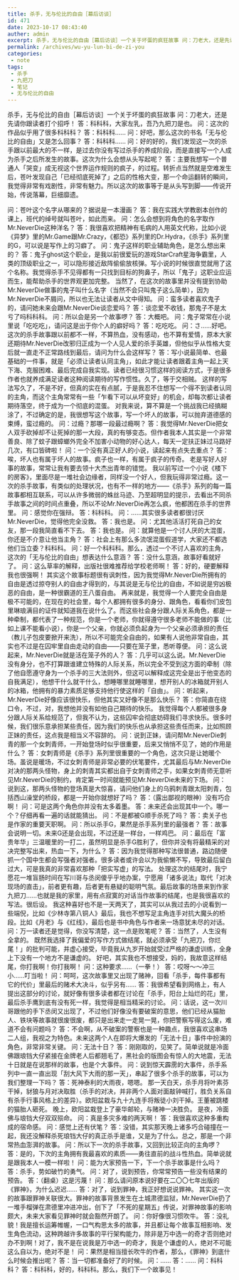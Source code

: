 ```yaml
---
title: 杀手，无与伦比的自由［幕后访谈］
id: 471
date: 2023-10-17 08:43:40
auther: admin
excerpt: 杀手，无与伦比的自由［幕后访谈］一个关于坏蛋的疯狂故事 问：刀老大，还是先请你跟读者打个招呼！ 答：科科科，大家左乳，吾乃九把刀是也。 问：这次的作品似乎用了很多科科科？ 答：科科科…… 问：好吧，那么这次的书名「无与伦比的自由」又是怎么回事？ 答：科科科…… 问：好的好的，我们发现这一次的杀手跟以
permalink: /archives/wu-yu-lun-bi-de-zi-you
categories:
 - note
tags: 
 - 杀手
 - 九把刀
 - 笔记
 - 无与伦比的自由
---
```




杀手，无与伦比的自由［幕后访谈］一个关于坏蛋的疯狂故事 问：刀老大，还是先请你跟读者打个招呼！ 答：科科科，大家左乳，吾乃九把刀是也。 问：这次的作品似乎用了很多科科科？ 答：科科科…… 问：好吧，那么这次的书名「无与伦比的自由」又是怎么回事？ 答：科科科…… 问：好的好的，我们发现这一次的杀手跟以前最大的不一样，是过去你没有写过杀手的养成阶段，而是直接写一个人成为杀手之后所发生的故事。这次为什么会想从头写起呢？ 答：主要我想写一个普通人「哭变」成无视这个世界运作规则的疯子，的过程。转折点当然就是空难发生后，苍叶发现自己「已经彻底死掉了」之后的性格大变，那一个命运翻转的瞬间，我觉得非常有戏剧性，非常有魅力。所以这次的故事等于是从头写到脚——传说开始，传说落幕，巨细靡遗。
<!-- more -->
问：苍叶这个名字从哪来的？据说是一本漫画？ 答：我在实践大学教剧本创作的课上，班代的绰号就叫苍叶，如此而来。 问：怎么会想到将角色的名字取作Mr.NeverDie这种洋名？ 答：我很喜欢把精神有毛病的人用英文代称，比如小说《异梦》里的Mr.Game跟Mr.Crazy，《都恐》系列里的Dr.Hydra，《杀手》系列里的G，可以说是写作上的习癖了。 问：鬼子这样的职业辅助角色，是怎么想出来的？ 答：鬼子ghost这个职业，是我以前很爱玩的游戏StarCraft星海争霸里，人类的顶级职业之一，可以隐形接近敌阵偷偷放核弹。写小说的时候很直觉就用了这个名称。我觉得杀手不见得都有一只找到目标的狗鼻子，所以「鬼子」这职业应运而生，能帮助杀手的世界观更加完整。 当然了，在这次的故事里并没有提到协助Mr.NeverDie做事的鬼子叫什么名字（当然不会只叫鬼子这么简单），因为Mr.NeverDie不屑问，所以也无法让读者从文中得知。 问：蛮多读者喜欢鬼子的，请问她未来会跟Mr.NeverDie谈恋爱吗？ 答：谈恋爱不收钱，那鬼子不是太亏了吗科科科。 问：所以会是另一个故事啰？ 答：大概吧。 问：鬼子常常在小说里说「吃吃吃」，请问这是出于你个人的癖好吗？ 答：吃吃吃。 问：さ……好吧。这次的杀手故事跟以前都不一样，不算热血，没有感动，也不算有爱情，原本大家还期待Mr.NeverDie改邪归正成为一个人见人爱的杀手英雄，但他似乎从性格大变后就一直走不正常路线到最后，请问为什么会这样写？ 答：写小说最简单、也最基础的一件事，就是「必须让读者认同主角」，如此才能让读者跟着主角一起上天下海、克服困难、最后完成自我实现。读者已经很习惯这样的阅读方式，于是很多作者也就养成满足读者这种阅读期待的写作惯性。久了，等于交相贼。 这样的写法写久了，不是不好，但真的实在有点腻，于是我忍不住想写一个得不到读者认同的主角，而这个主角常常有一些「乍看下可以从坏变好」的机会，却每次都让读者期待落空，终于成为一个彻底的混蛋。 对我来说，算不算是一个挑战我已经搞糊涂了，不过确定的是，我很想写这个故事，写一个坏人的故事，可以抛弃道德感的束缚，蛮过瘾的。 问：过瘾？那哪一段最过瘾啊？ 答：我觉得Mr.NeverDie把女人双手砍掉却不让死掉的那一大段，真的有够变态。但作者我本人其实是一个非常善良、除了蚊子跟蟑螂外完全不加害小动物的好心达人，每天一定扶正妹过马路好几次，有口皆碑啦！ 问：一个没有真正好人的小说，读起来有点失去重点？ 答：唉，坏人也有属于坏人的故事。疯子也一样，有属于疯子的传奇。 老是写好人好事的故事，常常让我有要去领十大杰出青年的错觉。 我以前写过一个小说《楼下的房客》，里面尽是一堆社会边缘者，同样没一个好人，但我玩得非常过瘾。这一次的杀手故事，有类似的处理状况，也有不一样的地方——《杀手》系列的每一篇故事都相互联系，可以从许多微弱的蛛丝马迹、乃至超明显的提示，去看出不同杀手故事之间的时间点重叠，所以不论Mr.NeverDie再怎么疯，他都困在杀手的世界里。 问：感觉你在强辩。 答：科科科。 问：……其实很多读者都很讨厌Mr.NeverDie，觉得他完全没救。 答：我也是。 问：尤其他活活打死自己的女友，那一段我简直看不下去。 答：我也是。 问：就算他是一个讨人厌的大混蛋，你还是不介意让他当主角？ 答：社会上有那么多流氓混蛋假道学，大家还不都选他们当立委？科科科。 问：好一个科科科。那么，透过一个不讨人喜欢的主角，这次的「无与伦比的自由」想表达什么意涵？ 答：没什么意涵，故事好看就好了。 问：这么草率的解释，出版社很难推荐给学校老师啊！ 答：好的，硬要解释我也很强啊！ 其实这个故事标题很有讽刺性，因为我觉得Mr.NeverDie所拥有的自由是透过掠夺别人的自由才得到的，与其说是无与伦比的自由，不如说是穷凶极恶的自由，是一种很霸道的王八蛋自由。 再来就是，我觉得一个人要完全自由是极不可能的，在现在的社会里，每个人都拥有很多的身分、跟角色，看看你们皮包里琳琅满目的证件就知道我在说什么了。而这些社会身分跟人际关系角色，都是一种牵制，都代表了一种规范，你是一个老师，你就得遵守很多老师不能做的事（比如上课不能看小说），你是一个父亲，你就必须负起身为一个父亲必须承担的责任（教儿子包皮要掀开来洗），所以不可能完全自由的，如果有人说他非常自由，其实也不过是在囚牢里自由走动的自由——只要在笼子里，悉听尊便。 问：这么说起来，Mr.NeverDie就是活在笼子外的人？ 答：几乎可以这么说。Mr.NeverDie没有身分，也不打算跟谁建立特殊的人际关系，所以完全不受到这方面的牵制（除了他自愿遵守身为一个杀手的三大法则外，但这可以解释成这完全是出于他变态的自我满足），他想干什么就干什么，想睡哪里就睡哪里，想开别人的冰箱就开别人的冰箱，他拥有的暴力素质足够支持他行使这样的「自由」。 问：听起来，Mr.NeverDie好像应该很快乐，但他其实又好像不是那么快乐？ 答：你简直在绕口令，不过，对，我想他并没有如他自己期待的快乐。 我觉得每个人都被很多身分跟人际关系给规范了，但我不认为，这些囚牢会彻底妨碍我们寻求快乐。很多时候，我们很乐意承担某些责任，因为我们的快乐也从承担这些责任而来，比如照顾正妹的责任，这点我是相当义不容辞的。 问：说到正妹，请问帮Mr.NeverDie刺青的那一个女刺青师，一开始登场时似乎很重要，后来又悄悄不见了，她的作用是什么？ 答：女刺青师是《杀手》系列里很重要的一个角色，这次只是让她暖个场。虽说是暖场，不过女刺青师是非常必要的伏笔要件，尤其最后与Mr.NeverDie对决的那两头怪物，身上的刺青其实都出自于女刺青师之手，如果女刺青师无意听见Mr.NeverDie的制约，肯定第一时间就能预见Mr.NeverDie未来的下场。 问：说到这，那两头怪物的登场真是大惊喜，请问他们身上的乌鸦刺青跟太阳刺青，包括西山澡堂的桥段，都是一开始你就想好了吗？ 答：（露出鄙视的眼神）没有巧合啊！ 问：可是这两个角色你并没有太多着墨。 答：未来还会出现其中一个。哪一个？仔细再看一遍的话就能猜出。 问：不是都被G顺手杀死了吗？ 答：卖关子也是作家的重要天职啊。 问：所以杀手G，果然是杀手系列里的最强者？ 答：故事会说明一切。未来G还是会出现，不过还是一样台，一样鸡巴。 问：最后在「富贵年华」三温暖里的一打二，虽然明显是杀手G胜利了，但你并没有将最精采的对决完整写出来，热血一下，为什么？ 答：因为我觉得那种写法很普通，路边随便抓一个国中生都会写强者对强者。很多读者或许会以为我偷懒不写，导致最后留白过大，可是我真的非常喜欢那种「把实写虚」的写法。 处理这次的结尾时，我宁愿花一堆盲肠时间在写川哥与丞闵傻乎乎地办案，宁愿用「诸多说法」取代「对决现场的直击」，前者更有趣，后者更有悬疑的聪明气氛。最后故事的场景来到作家九把刀……也就是我的家里，用有点寂寞的对话当作故事的结尾，也是我很喜欢的写法。很后设。 我这种喜好也不是一天两天了，其实可以从我过去的小说看到一些端倪，比如《少林寺第八铜人》最后，我也不想写足主角连手对抗大魔头的桥段。比如《月老》与《红线》，最后也是书中角色与作者来一场意犹未尽的对话。 问：万一读者还是觉得，你没写清楚，这一点是败笔呢？ 答：当然了，人生没有全拿的。 既然我选择了我偏爱的写作方式做结尾，就必须承受「九把刀，你烂尾！」的批判可能，并虚心接受，毕竟我从九岁开始就受过严格的谦虚训练，全身上下没有一个地方不是谦虚的。 好吧，其实我也不想接受，妈的，我故意这样结尾，你打我啊！你打我啊！ 问：这种要求……（一拳！） 答：哎呀～～冲三小……叮当啦！ 问：呵呵，这次故事里又出现了赌神，回看「杀手，每件事都有它的代价」里最后的赌术大决斗，似乎另有…… 答：我很希望看到网络上，有人提出这部分的讨论，就好像有很多读者都在讨论在「杀手，阳台上灿烂的花」里，最后杀手鹰到底有没有死一样，我觉得是相当精采的讨论。 问：话说，这一次川哥跟他的手下丞闵又出现了，不过他们好像没有要破案的意思，他们已经从猫胎人、铁块等故事就很废很废，都只是出来走一走晃一晃，你把警察写得这么废，难道不会有问题吗？ 答：不会啊，从不破案的警察也是一种趣点，我很喜欢这串场二人组，我视之为特色。未来这两个人在即将大爆发的「无法十日」事件中扮演的角色，非常非常关键。 问：无法十日？ 答：刚刚取的，见笑了。简单说就是冷面佛跟琅铛大仔紧接在金牌老人后都翘毛了，黑社会的版图会有惊人的大地震，无法十日就是在说那样的故事，也是个大事件。 问：说到惊天霹雳的大事件，杀手系列中一直一直出现「刮大风下大雨的那一天」，串起了很多个杀手的故事，可以为我们整理一下吗？ 答：死神泰利的大雨夜，嗯嗯。 那一天白天，杀手月将叶素芬干掉，豺狼与月对决取胜（杀手的对决，并非两个人面对面敲钟喊打，胜负关系自有杀手行事风格上的差异）。欧阳盆栽与九十九连手将叛徒小刘干掉。王董被跳楼的猫胎人砸死。 晚上，欧阳盆栽登上了豪华邮轮，与赌神一决胜负。 是夜，冷面佛与琅铛大仔双双殒命。 问：真是多灾多难的两天啊！ 答：我很喜欢这种多重构成的宿命感。 问：感觉上还有伏笔？ 答：没错，其实那天晚上诸多巧合碰撞在一起，我还没解释杀死琅铛大仔的真正杀手是谁，又是为了什么。总之，那是一个非常热血澎湃的故事。 问：所以下一次的杀手故事，又回到比较正向的主角啰？ 答：是的，下次的主角拥有我最喜欢的素质——勇往直前的战斗性热血。简单说就是跟我本人一模一样啦！ 问：能为大家预告一下，下一个杀手故事是什么吗？ 答：杀手，势如破竹的勇气。 问：对了，说到预告，你常常预告一些没有结果的预告。 答：（翻桌）这是污蔑！ 问：那么请问原本说好要在二〇〇七年出版的《罪神》，为什么迟迟…… 答：对了，说到罪神，我正好想说说罪神。 其实这一次的故事跟罪神关联很大。罪神的故事背景发生在土城肃德监狱，Mr.NeverDie扔了一堆手榴弹在肃德里冲进冲出，创下了「不死的星期五」传说，对罪神故事的影响颇大，未来大家看见罪神时就会豁然开朗了。 问：你好像很习惯吹牛。 答：没礼貌！我是擅长运筹帷幄，一口气构思太多的故事，并且都让每个故事互相影响、发生角色流动，这种跨越许多故事的平行架构能力，除非是万中选一的奇才否则绝对办不到啊！对了，我不是在说我是万中选一的奇才，我是个谦虚的人，绝对不可能这么自以为，绝对不是！ 问：果然是相当擅长吹牛的作者，那么，《罪神》到底什么时候会推出呢？ 答：当一切都准备好了的时候。 问：…… 答：…… 问：科科科？ 答：科科科，好的，科科科。那么，我们下一个故事见！